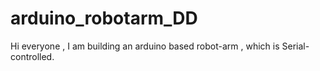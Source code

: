 arduino_robotarm_DD
===================

Hi everyone , I am building an arduino based  robot-arm , which is Serial-controlled. 
